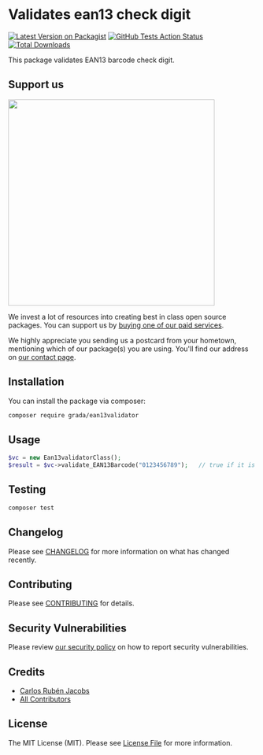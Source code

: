 # Validates ean13 check digit

[![Latest Version on Packagist](https://img.shields.io/packagist/v/grada/ean13validator.svg?style=flat-square)](https://packagist.org/packages/grada/ean13validator)
[![GitHub Tests Action Status](https://img.shields.io/github/workflow/status/grada/ean13validator/Tests?label=tests)](https://github.com/grada/ean13validator/actions?query=workflow%3ATests+branch%3Amaster)
[![Total Downloads](https://img.shields.io/packagist/dt/grada/ean13validator.svg?style=flat-square)](https://packagist.org/packages/grada/ean13validator)


This package validates EAN13 barcode check digit.

## Support us

[<img src="https://www.grada.com.ar/wp-content/uploads/2020/06/logoGrada200x71.png" width="419px" />](https://spatie.be/github-ad-click/package-skeleton-php)

We invest a lot of resources into creating best in class open source packages. You can support us by [buying one of our paid services](https://www.grada.com.ar/).

We highly appreciate you sending us a postcard from your hometown, mentioning which of our package(s) you are using. You'll find our address on [our contact page](https://www.grada.com.ar/contacto/).

## Installation

You can install the package via composer:

```bash
composer require grada/ean13validator
```

## Usage

```php
$vc = new Ean13validatorClass();
$result = $vc->validate_EAN13Barcode("0123456789");   // true if it is a valid EAN13 barcode
```

## Testing

```bash
composer test
```

## Changelog

Please see [CHANGELOG](CHANGELOG.md) for more information on what has changed recently.

## Contributing

Please see [CONTRIBUTING](.github/CONTRIBUTING.md) for details.

## Security Vulnerabilities

Please review [our security policy](../../security/policy) on how to report security vulnerabilities.

## Credits

- [Carlos Rubén Jacobs](https://github.com/consultora-grada)
- [All Contributors](../../contributors)

## License

The MIT License (MIT). Please see [License File](LICENSE.md) for more information.

